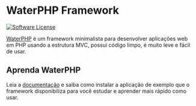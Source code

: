# WaterPHP Framework

[![Software License](https://img.shields.io/badge/license-MIT-brightgreen.svg?style=flat-square)](license.txt)

[WaterPHP](http://www.waterphp.org) é um framework minimalista para desenvolver aplicações web em PHP usando a estrutura MVC, possui código limpo, é muito leve e fácil de usar.

## Aprenda WaterPHP

Leia a [documentação](http://waterphp.org/doc/1.2.x) e saiba como instalar a aplicação de exemplo que o framework disponibiliza para você estudar e aprender mais rápido como usar.